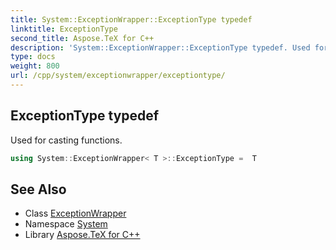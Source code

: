 ```yaml
---
title: System::ExceptionWrapper::ExceptionType typedef
linktitle: ExceptionType
second_title: Aspose.TeX for C++
description: 'System::ExceptionWrapper::ExceptionType typedef. Used for casting functions in C++.'
type: docs
weight: 800
url: /cpp/system/exceptionwrapper/exceptiontype/
---
```

## ExceptionType typedef


Used for casting functions.

```cpp
using System::ExceptionWrapper< T >::ExceptionType =  T
```

## See Also

* Class [ExceptionWrapper](../)
* Namespace [System](../../)
* Library [Aspose.TeX for C++](../../../)
